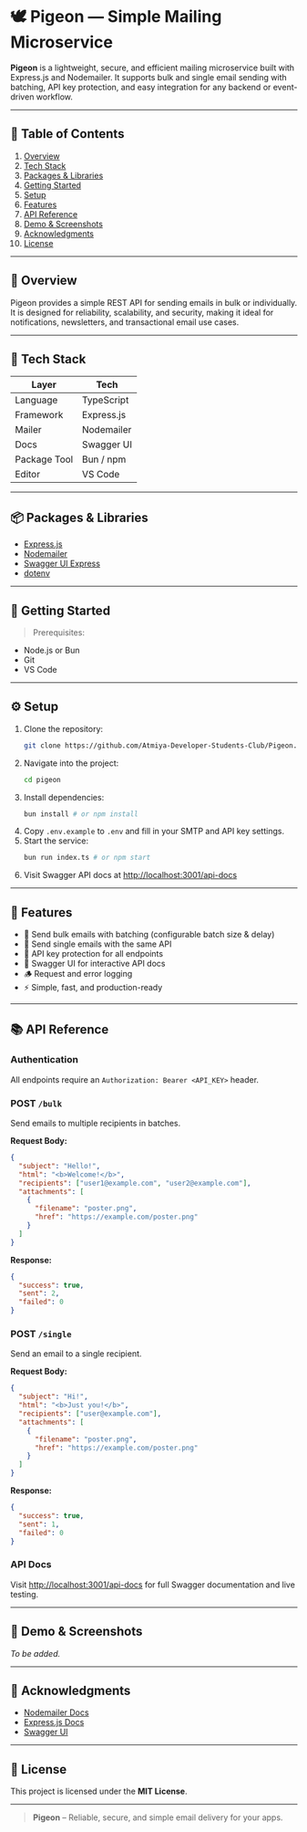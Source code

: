 # 🕊️ Pigeon — Simple Mailing Microservice

**Pigeon** is a lightweight, secure, and efficient mailing microservice built with Express.js and Nodemailer. It supports bulk and single email sending with batching, API key protection, and easy integration for any backend or event-driven workflow.

---

## 📑 Table of Contents

1. [Overview](#-overview)
2. [Tech Stack](#-tech-stack)
3. [Packages & Libraries](#-packages--libraries)
4. [Getting Started](#-getting-started)
5. [Setup](#-setup)
6. [Features](#-features)
7. [API Reference](#-api-reference)
8. [Demo & Screenshots](#-demo--screenshots)
9. [Acknowledgments](#-acknowledgments)
10. [License](#-license)

---

## 🌟 Overview

Pigeon provides a simple REST API for sending emails in bulk or individually. It is designed for reliability, scalability, and security, making it ideal for notifications, newsletters, and transactional email use cases.

---

## 🧠 Tech Stack

| Layer        | Tech       |
| ------------ | ---------- |
| Language     | TypeScript |
| Framework    | Express.js |
| Mailer       | Nodemailer |
| Docs         | Swagger UI |
| Package Tool | Bun / npm  |
| Editor       | VS Code    |

---

## 📦 Packages & Libraries

- [Express.js](https://expressjs.com/)
- [Nodemailer](https://nodemailer.com/)
- [Swagger UI Express](https://www.npmjs.com/package/swagger-ui-express)
- [dotenv](https://www.npmjs.com/package/dotenv)

---

## 🚀 Getting Started

> Prerequisites:

- Node.js or Bun
- Git
- VS Code

---

## ⚙️ Setup

1. Clone the repository:
   ```bash
   git clone https://github.com/Atmiya-Developer-Students-Club/Pigeon.git
   ```
2. Navigate into the project:
   ```bash
   cd pigeon
   ```
3. Install dependencies:
   ```bash
   bun install # or npm install
   ```
4. Copy `.env.example` to `.env` and fill in your SMTP and API key settings.
5. Start the service:
   ```bash
   bun run index.ts # or npm start
   ```
6. Visit Swagger API docs at [http://localhost:3001/api-docs](http://localhost:3001/api-docs)

---

## 🎯 Features

- 📧 Send bulk emails with batching (configurable batch size & delay)
- 📩 Send single emails with the same API
- 🔑 API key protection for all endpoints
- 📝 Swagger UI for interactive API docs
- 🪵 Request and error logging
- ⚡ Simple, fast, and production-ready

---

## 📚 API Reference

### Authentication

All endpoints require an `Authorization: Bearer <API_KEY>` header.

### POST `/bulk`

Send emails to multiple recipients in batches.

**Request Body:**

```json
{
  "subject": "Hello!",
  "html": "<b>Welcome!</b>",
  "recipients": ["user1@example.com", "user2@example.com"],
  "attachments": [
    {
      "filename": "poster.png",
      "href": "https://example.com/poster.png"
    }
  ]
}
```

**Response:**

```json
{
  "success": true,
  "sent": 2,
  "failed": 0
}
```

### POST `/single`

Send an email to a single recipient.

**Request Body:**

```json
{
  "subject": "Hi!",
  "html": "<b>Just you!</b>",
  "recipients": ["user@example.com"],
  "attachments": [
    {
      "filename": "poster.png",
      "href": "https://example.com/poster.png"
    }
  ]
}
```

**Response:**

```json
{
  "success": true,
  "sent": 1,
  "failed": 0
}
```

### API Docs

Visit [http://localhost:3001/api-docs](http://localhost:3001/api-docs) for full Swagger documentation and live testing.

---

## 📸 Demo & Screenshots

_To be added._

---

## 🙏 Acknowledgments

- [Nodemailer Docs](https://nodemailer.com/about/)
- [Express.js Docs](https://expressjs.com/)
- [Swagger UI](https://swagger.io/tools/swagger-ui/)

---

## 📜 License

This project is licensed under the **MIT License**.

---

> **Pigeon** – Reliable, secure, and simple email delivery for your apps.
